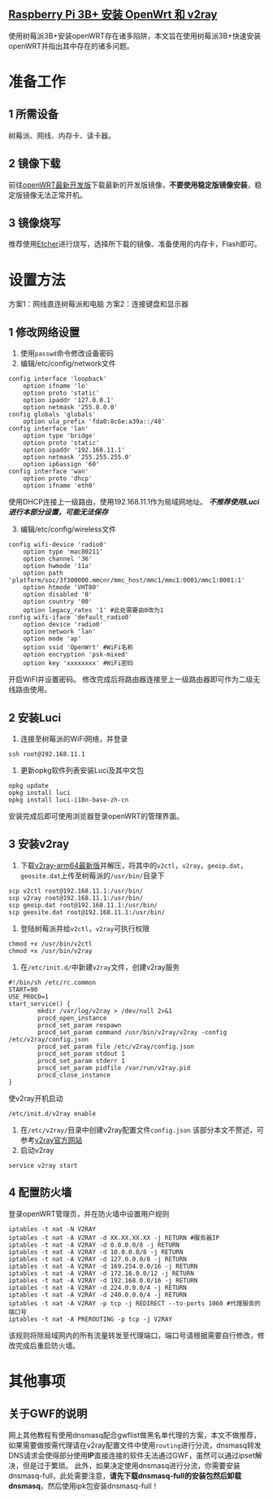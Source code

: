 ## [Raspberry Pi 3B+ 安装 OpenWrt 和 v2ray](https://blog.smalljiejie.com/post/raspberry-pi-3ban-zhuang-openwrt-he-v2ray/)

使用树莓派3B+安装openWRT存在诸多陷阱，本文旨在使用树莓派3B+快速安装openWRT并指出其中存在的诸多问题。

# 准备工作

## 1 所需设备

树莓派、网线、内存卡、读卡器。

## 2 镜像下载

前往[openWRT最新开发版](https://downloads.openwrt.org/snapshots/targets/brcm2708/bcm2710/)下载最新的开发版镜像，**不要使用稳定版镜像安装**，稳定版镜像无法正常开机。

## 3 镜像烧写

推荐使用[Etcher](https://www.balena.io/etcher/)进行烧写，选择所下载的镜像、准备使用的内存卡，Flash即可。

# 设置方法

方案1：网线直连树莓派和电脑
方案2：连接键盘和显示器

## 1 修改网络设置

1. 使用`passwd`命令修改设备密码
2. 编辑/etc/config/network文件

```shell
config interface 'loopback'
	option ifname 'lo'
	option proto 'static'
	option ipaddr '127.0.0.1'
	option netmask '255.0.0.0'
config globals 'globals'
	option ula_prefix 'fda0:8c6e:a39a::/48'
config interface 'lan'
	option type 'bridge'
	option proto 'static'
	option ipaddr '192.168.11.1'
	option netmask '255.255.255.0'
	option ip6assign '60'
config interface 'wan'
	option proto 'dhcp'
	option ifname 'eth0'
```

使用DHCP连接上一级路由，使用192.168.11.1作为局域网地址。
***不推荐使用Luci进行本部分设置，可能无法保存***

3. 编辑/etc/config/wireless文件

```shell
config wifi-device 'radio0'
	option type 'mac80211'
	option channel '36'
	option hwmode '11a'
	option path 'platform/soc/3f300000.mmcnr/mmc_host/mmc1/mmc1:0001/mmc1:0001:1'
	option htmode 'VHT80'
	option disabled '0'
	option country '00'
	option legacy_rates '1' #此处需要由0改为1
config wifi-iface 'default_radio0'
	option device 'radio0'
	option network 'lan'
	option mode 'ap'
	option ssid 'OpenWrt' #WiFi名称
	option encryption 'psk-mixed'
	option key 'xxxxxxxx' #WiFi密码
```

开启WiFI并设置密码。
修改完成后将路由器连接至上一级路由器即可作为二级无线路由使用。

## 2 安装Luci

1. 连接至树莓派的WiFi网络，并登录

```shell
ssh root@192.168.11.1
```

1. 更新opkg软件列表安装Luci及其中文包

```shell
opkg update
opkg install luci
opkg install luci-i18n-base-zh-cn
```

安装完成后即可使用浏览器登录openWRT的管理界面。

## 3 安装v2ray

1. 下载[v2ray-arm64最新版](https://github.com/v2ray/v2ray-core/releases/download/v4.20.0/v2ray-linux-arm64.zip)并解压，将其中的`v2ctl`，`v2ray`，`geoip.dat`，`geosite.dat`上传至树莓派的`/usr/bin/`目录下

```shell
scp v2ctl root@192.168.11.1:/usr/bin/
scp v2ray root@192.168.11.1:/usr/bin/
scp geoip.dat root@192.168.11.1:/usr/bin/
scp geosite.dat root@192.168.11.1:/usr/bin/
```

1. 登陆树莓派并给`v2ctl`，`v2ray`可执行权限

```shell 
chmod +x /usr/bin/v2ctl
chmod +x /usr/bin/v2ray
```

1. 在`/etc/init.d/`中新建`v2ray`文件，创建v2ray服务

```shell
#!/bin/sh /etc/rc.common
START=90
USE_PROCD=1
start_service() {
        mkdir /var/log/v2ray > /dev/null 2>&1
        procd_open_instance
        procd_set_param respawn
        procd_set_param command /usr/bin/v2ray/v2ray -config /etc/v2ray/config.json
        procd_set_param file /etc/v2ray/config.json
        procd_set_param stdout 1
        procd_set_param stderr 1
        procd_set_param pidfile /var/run/v2ray.pid
        procd_close_instance
}
```

使v2ray开机启动

```shell
/etc/init.d/v2ray enable
```

1. 在`/etc/v2ray/`目录中创建v2ray配置文件`config.json`
   该部分本文不赘述，可参考[v2ray官方网站](https://www.v2ray.com/)
2. 启动v2ray

```shell
service v2ray start
```

## 4 配置防火墙

登录openWRT管理页，并在防火墙中设置用户规则

```shell
iptables -t nat -N V2RAY
iptables -t nat -A V2RAY -d XX.XX.XX.XX -j RETURN #服务器IP
iptables -t nat -A V2RAY -d 0.0.0.0/8 -j RETURN
iptables -t nat -A V2RAY -d 10.0.0.0/8 -j RETURN
iptables -t nat -A V2RAY -d 127.0.0.0/8 -j RETURN
iptables -t nat -A V2RAY -d 169.254.0.0/16 -j RETURN
iptables -t nat -A V2RAY -d 172.16.0.0/12 -j RETURN
iptables -t nat -A V2RAY -d 192.168.0.0/16 -j RETURN
iptables -t nat -A V2RAY -d 224.0.0.0/4 -j RETURN
iptables -t nat -A V2RAY -d 240.0.0.0/4 -j RETURN
iptables -t nat -A V2RAY -p tcp -j REDIRECT --to-ports 1060 #代理服务的端口号
iptables -t nat -A PREROUTING -p tcp -j V2RAY
```

该规则将除局域网内的所有流量转发至代理端口，端口号请根据需要自行修改，修改完成后重启防火墙。

# 其他事项

## 关于GWF的说明

网上其他教程有使用dnsmasq配合gwflist做黑名单代理的方案，本文不做推荐，如果需要做按需代理请在v2ray配置文件中使用`routing`进行分流，dnsmasq转发DNS请求会使得部分使用**IP**直接连接的软件无法通过GWF，虽然可以通过ipset解决，但是过于繁琐。
此外，如果决定使用dnsmasq进行分流，你需要安装dnsmasq-full，此处需要注意，**请先下载dnsmasq-full的安装包然后卸载dnsmasq**，然后使用ipk包安装dnsmasq-full！